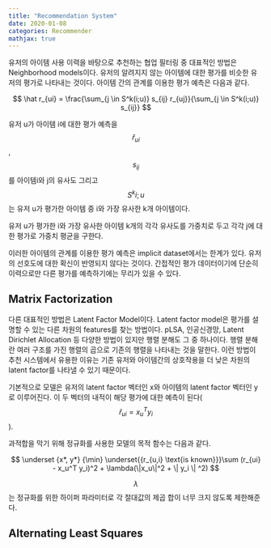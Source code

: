```yaml
---
title: "Recommendation System"
date: 2020-01-08
categories: Recommender
mathjax: true
---
```






유저의 아이템 사용 이력을 바탕으로 추천하는 협업 필터링 중 대표적인 방법은 Neighborhood models이다. 유저의 알려지지 않는 아이템에 대한 평가를 비슷한 유저의 평가로 나타내는 것이다. 아이템 간의 관계를 이용한 평가 예측은 다음과 같다.

$$ \hat r_{ui} = \frac{\sum_{j \in S^k(i;u)} s_{ij} r_{uj}}{\sum_{j \in S^k(i;u)} s_{ij}} $$

유저 u가 아이템 i에 대한 평가 예측을 $$\hat r_{ui}$$, $$s_{ij}$$를 아이템i와 j의 유사도 그리고 $$S^k{i;u}$$는 유저 u가 평가한 아이템 중 i와 가장 유사한 k개 아이템이다.

유저 u가 평가한 i와 가장 유사한 아이템 k개의 각각 유사도를 가중치로 두고 각각 j에 대한 평가로 가중치 평균을 구한다.



이러한 아이템의 관계를 이용한 평가 예측은 implicit dataset에서는 한계가 있다. 유저의 선호도에 대한 확신이 반영되지 않다는 것이다. 간접적인 평가 데이터이기에 단순히 이력으로만 다른 평가를 예측하기에는 무리가 있을 수 있다.



## Matrix Factorization

다른 대표적인 방법은 Latent Factor Model이다. Latent factor model은 평가를 설명할 수 있는 다른 차원의 features를 찾는 방법이다. pLSA, 인공신경망, Latent Dirichlet Allocation 등 다양한 방법이 있지만 행렬 분해도 그 중 하나이다. 행렬 분해란 여러 구조를 가진 행렬의 곱으로 기존의 행렬을 나타내는 것을 말한다. 이런 방법이 추천 시스템에서 유용한 이유는 기존 유저와 아이템간의 상호작용을 더 낮은 차원의 latent factor를 나타낼 수 있기 때문이다.

기본적으로 모델은 유저의 latent factor 벡터인 x와 아이템의 latent factor 벡터인 y로 이루어진다. 이 두 벡터의 내적이 해당 평가에 대한 예측이 된다($$ \hat r_{ui} = x_u^T y_i$$).

과적합을 막기 위해 정규화를 사용한 모델의 목적 함수는 다음과 같다.

$$ \underset {x*, y*} {\min} \underset{{r_{u,i} \text{is known}}}\sum (r_{ui} - x_u^T y_i)^2 + \lambda(\|x_u\|^2 + \| y_i \| ^2) $$

$$\lambda$$는 정규화를 위한 하이퍼 파라미터로 각 절대값의 제곱 합이 너무 크지 않도록 제한해준다.



## Alternating Least Squares